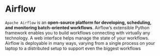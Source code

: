 # Airflow 

`Apache Airflow` is an **open-source platform for developing, scheduling, and monitoring batch-oriented workflows**. 
Airflow’s extensible Python framework enables you to build workflows connecting with virtually any technology. 
A web interface helps manage the state of your workflows. Airflow is deployable in many ways, varying from a single 
process on your laptop to a distributed setup to support even the biggest workflows